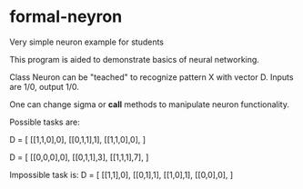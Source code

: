 # formal-neyron
Very simple neuron example for students

This program is aided to demonstrate basics of neural networking.

Class Neuron can be "teached" to recognize pattern X with 
vector D. Inputs are 1/0, output 1/0.

One can change sigma or __call__ methods to manipulate
neuron functionality.

Possible tasks are:

D = [
    [[1,1,0],0],
    [[0,1,1],1],
    [[1,1,0],0],
]

D = [
    [[0,0,0],0],
    [[0,1,1],3],
    [[1,1,1],7],
]

Impossible task is:
D = [
    [[1,1],0],
    [[0,1],1],
    [[1,0],1],
    [[0,0],0],
]

